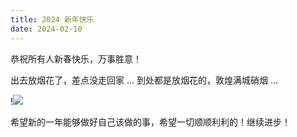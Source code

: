 ```yaml
---
title: 2024 新年快乐
date: 2024-02-10
---
```


恭祝所有人新春快乐，万事胜意！

<!--more-->

出去放烟花了，差点没走回家 ... 到处都是放烟花的，敦煌满城硝烟 ...

!![](https://images.yuanj.top/202402100020315.jpg)

希望新的一年能够做好自己该做的事，希望一切顺顺利利的！继续进步！